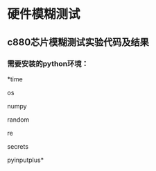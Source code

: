 # 硬件模糊测试
## c880芯片模糊测试实验代码及结果
### 需要安装的python环境：
*time 

os 

numpy 

random 

re 

secrets 

pyinputplus*
